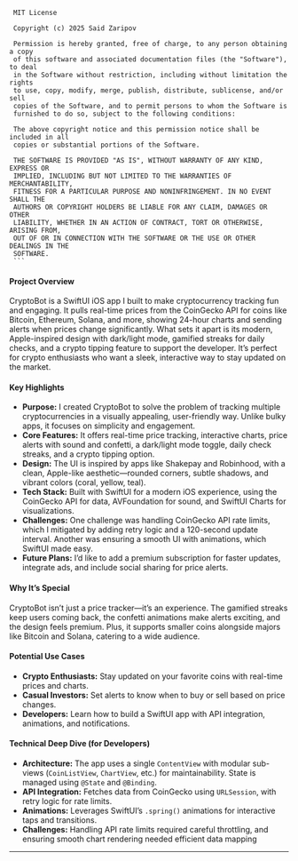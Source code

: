 
     MIT License

     Copyright (c) 2025 Said Zaripov

     Permission is hereby granted, free of charge, to any person obtaining a copy
     of this software and associated documentation files (the "Software"), to deal
     in the Software without restriction, including without limitation the rights
     to use, copy, modify, merge, publish, distribute, sublicense, and/or sell
     copies of the Software, and to permit persons to whom the Software is
     furnished to do so, subject to the following conditions:

     The above copyright notice and this permission notice shall be included in all
     copies or substantial portions of the Software.

     THE SOFTWARE IS PROVIDED "AS IS", WITHOUT WARRANTY OF ANY KIND, EXPRESS OR
     IMPLIED, INCLUDING BUT NOT LIMITED TO THE WARRANTIES OF MERCHANTABILITY,
     FITNESS FOR A PARTICULAR PURPOSE AND NONINFRINGEMENT. IN NO EVENT SHALL THE
     AUTHORS OR COPYRIGHT HOLDERS BE LIABLE FOR ANY CLAIM, DAMAGES OR OTHER
     LIABILITY, WHETHER IN AN ACTION OF CONTRACT, TORT OR OTHERWISE, ARISING FROM,
     OUT OF OR IN CONNECTION WITH THE SOFTWARE OR THE USE OR OTHER DEALINGS IN THE
     SOFTWARE.
     ```

#### Project Overview 
CryptoBot is a SwiftUI iOS app I built to make cryptocurrency tracking fun and engaging. It pulls real-time prices from the CoinGecko API for coins like Bitcoin, Ethereum, Solana,
and more, showing 24-hour charts and sending alerts when prices change significantly. What sets it apart is its modern, Apple-inspired design with dark/light mode, gamified streaks for daily checks, 
and a crypto tipping feature to support the developer. It’s perfect for crypto enthusiasts who want a sleek, interactive way to stay updated on the market.

#### Key Highlights
- **Purpose:** I created CryptoBot to solve the problem of tracking multiple cryptocurrencies in a visually appealing, user-friendly way. Unlike bulky apps, it focuses on simplicity and engagement.
- **Core Features:** It offers real-time price tracking, interactive charts, price alerts with sound and confetti, a dark/light mode toggle, daily check streaks, and a crypto tipping option.
- **Design:** The UI is inspired by apps like Shakepay and Robinhood, with a clean, Apple-like aesthetic—rounded corners, subtle shadows, and vibrant colors (coral, yellow, teal).
- **Tech Stack:** Built with SwiftUI for a modern iOS experience, using the CoinGecko API for data, AVFoundation for sound, and SwiftUI Charts for visualizations.
- **Challenges:** One challenge was handling CoinGecko API rate limits, which I mitigated by adding retry logic and a 120-second update interval. Another was ensuring a smooth UI with animations, which SwiftUI made easy.
- **Future Plans:** I’d like to add a premium subscription for faster updates, integrate ads, and include social sharing for price alerts.

#### Why It’s Special
CryptoBot isn’t just a price tracker—it’s an experience. The gamified streaks keep users coming back, the confetti animations make alerts exciting, and the design feels premium.
Plus, it supports smaller coins alongside majors like Bitcoin and Solana, catering to a wide audience.

#### Potential Use Cases
- **Crypto Enthusiasts:** Stay updated on your favorite coins with real-time prices and charts.
- **Casual Investors:** Set alerts to know when to buy or sell based on price changes.
- **Developers:** Learn how to build a SwiftUI app with API integration, animations, and notifications.

#### Technical Deep Dive (for Developers)
- **Architecture:** The app uses a single `ContentView` with modular sub-views (`CoinListView`, `ChartView`, etc.) for maintainability. State is managed using `@State` and `@Binding`.
- **API Integration:** Fetches data from CoinGecko using `URLSession`, with retry logic for rate limits.
- **Animations:** Leverages SwiftUI’s `.spring()` animations for interactive taps and transitions.
- **Challenges:** Handling API rate limits required careful throttling, and ensuring smooth chart rendering needed efficient data mapping

---
